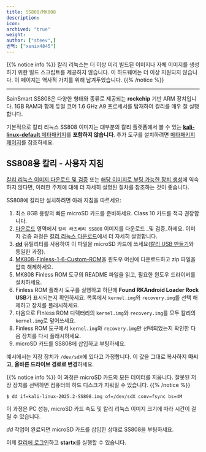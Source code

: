 ```yaml
---
title: SS808/MK808
description:
icon:
archived: "true"
weight:
author: ["steev",]
번역: ["xenix4845"]
---
```


{{% notice info %}}
칼리 리눅스는 더 이상 미리 빌드된 이미지나 자체 이미지를 생성하기 위한 빌드 스크립트를 제공하지 않습니다.
이 하드웨어는 더 이상 지원되지 않습니다.
이 페이지는 역사적 가치를 위해 남겨두었습니다.
{{% /notice %}}

- - -

<!-- @g0tmi1k: How does MK808 come into it -->
SainSmart SS808은 다양한 형태와 종류로 제공되는 **rockchip** 기반 ARM 장치입니다. 1GB RAM과 함께 듀얼 코어 1.6 GHz A9 프로세서를 탑재하여 칼리를 매우 잘 실행합니다.

기본적으로 칼리 리눅스 SS808 이미지는 대부분의 칼리 플랫폼에서 볼 수 있는 [**kali-linux-default** 메타패키지](/docs/general-use/metapackages/)를 **포함하지 않습니다**. 추가 도구를 설치하려면 [메타패키지 페이지](/docs/general-use/metapackages/)를 참조하세요.

## SS808용 칼리 - 사용자 지침

[칼리 리눅스 이미지 다운로드 및 검증](/docs/introduction/download-official-kali-linux-images/) 또는 [해당 이미지로 부팅 가능한 장치 생성](/docs/usb/live-usb-install-with-windows/)에 익숙하지 않다면, 이러한 주제에 대해 더 자세히 설명된 절차를 참조하는 것이 좋습니다.

SS808에 칼리만 설치하려면 아래 지침을 따르세요:

1. 최소 8GB 용량의 빠른 microSD 카드를 준비하세요. Class 10 카드를 적극 권장합니다.
2. [다운로드](/get-kali/) 영역에서 `칼리 라즈베리 SS808` 이미지를 다운로드 _및 검증_하세요. 이미지 검증 과정은 [칼리 리눅스 다운로드](/docs/introduction/download-official-kali-linux-images/)에서 더 자세히 설명합니다.
3. **[dd](https://manpages.debian.org/testing/coreutils/dd.1.en.html)** 유틸리티를 사용하여 이 파일을 microSD 카드에 쓰세요([칼리 USB 만들기](/docs/usb/live-usb-install-with-windows/)와 동일한 과정).
4. [MK808-Finless-1-6-Custom-ROM](https://forum.freaktab.com/?3207-NEW-MK808-Finless-1-6-Custom-ROM)을 윈도우 머신에 다운로드하고 zip 파일을 압축 해제하세요.
5. MK808 Finless ROM 도구의 README 파일을 읽고, 필요한 윈도우 드라이버를 설치하세요.
6. Finless ROM 플래시 도구를 실행하고 하단에 **Found RKAndroid Loader Rock USB**가 표시되는지 확인하세요. 목록에서 `kernel.img`와 `recovery.img`를 선택 해제하고 장치를 플래시하세요.
7. 다음으로 FInless ROM 디렉터리의 `kernel.img`와 `recovery.img`를 모두 칼리의 `kernel.img`로 덮어쓰세요.
8. Finless ROM 도구에서 `kernel.img`와 `recovery.img`만 선택되었는지 확인한 다음 장치를 다시 플래시하세요.
9. microSD 카드를 SS808에 삽입하고 부팅하세요.

예시에서는 저장 장치가 `/dev/sdX`에 있다고 가정합니다. 이 값을 그대로 복사하지 **마시고**, **올바른 드라이브 경로로 변경**하세요.

{{% notice info %}}
이 과정은 microSD 카드의 모든 데이터를 지웁니다. 잘못된 저장 장치를 선택하면 컴퓨터의 하드 디스크가 지워질 수 있습니다.
{{% /notice %}}

```console
$ dd if=kali-linux-2025.2-SS808.img of=/dev/sdX conv=fsync bs=4M
```

이 과정은 PC 성능, microSD 카드 속도 및 칼리 리눅스 이미지 크기에 따라 시간이 걸릴 수 있습니다.

_dd_ 작업이 완료되면 microSD 카드를 삽입한 상태로 SS808을 부팅하세요.

이제 [칼리에 로그인](/docs/introduction/default-credentials/)하고 **startx**를 실행할 수 있습니다.
